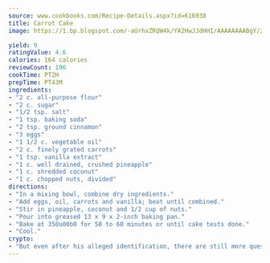 ```yaml
---
source: www.cookbooks.com/Recipe-Details.aspx?id=616938
title: Carrot Cake
image: https://1.bp.blogspot.com/-aUrhxZRQW4k/YA2HwJJdHHI/AAAAAAAABgY/z2R8OXCxqDoBQtRn-q-fHG8g9_G4G1HBwCLcBGAsYHQ/s320/13.png

yield: 9
ratingValue: 4.6
calories: 164 calories
reviewCount: 196
cookTime: PT2H
prepTime: PT43M
ingredients:
- "2 c. all-purpose flour"
- "2 c. sugar"
- "1/2 tsp. salt"
- "1 tsp. baking soda"
- "2 tsp. ground cinnamon"
- "3 eggs"
- "1 1/2 c. vegetable oil"
- "2 c. finely grated carrots"
- "1 tsp. vanilla extract"
- "1 c. well drained, crushed pineapple"
- "1 c. shredded coconut"
- "1 c. chopped nuts, divided"
directions:
- "In a mixing bowl, combine dry ingredients."
- "Add eggs, oil, carrots and vanilla; beat until combined."
- "Stir in pineapple, coconut and 1/2 cup of nuts."
- "Pour into greased 13 x 9 x 2-inch baking pan."
- "Bake at 350u00b0 for 50 to 60 minutes or until cake tests done."
- "Cool."
crypto:
- "But even after his alleged identification, there are still more questions than answers about the enigmatic creator of Bitcoin."
---
```


